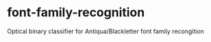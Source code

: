 # font-family-recognition
Optical binary classifier for Antiqua/Blackletter font family recongition
